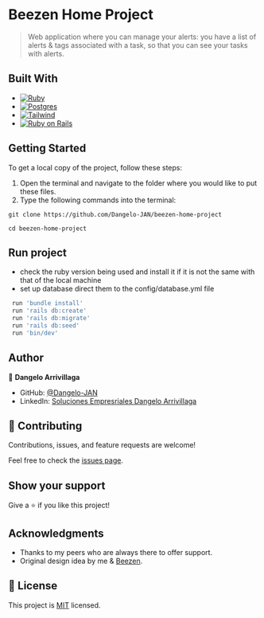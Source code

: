 # Beezen Home Project

> Web application where you can manage your alerts: you have a list of alerts & tags associated with a task, so that you can see your tasks with alerts.

## Built With

* [![Ruby][Ruby-Lang.org]][Ruby-url]
* [![Postgres][Postgresql.org]][Postgresql-url]
* [![Tailwind][Tailwindcss.com]][Tailwind-url]
* [![Ruby on Rails][RubyOnRails.org]][RubyOnRails-url]

## Getting Started

To get a local copy of the project, follow these steps: 
1. Open the terminal and navigate to the folder where you would like to put these files.
2. Type the following commands into the terminal: 
 ```
 git clone https://github.com/Dangelo-JAN/beezen-home-project
 ```
 ```
 cd beezen-home-project
 ```

## Run project

- check the ruby version being used and install it if it is not the same with that of the local machine
- set up database direct them to the config/database.yml file

```bash
 run 'bundle install'
 run 'rails db:create'
 run 'rails db:migrate'
 run 'rails db:seed'
 run 'bin/dev'
```


## Author

👤 **Dangelo Arrivillaga**

- GitHub: [@Dangelo-JAN](https://github.com/Dangelo-JAN)
- LinkedIn: [Soluciones Empresriales Dangelo Arrivillaga](https://www.linkedin.com/in/soluciones-empresariales-dangelo-arrivillaga/)

## 🤝 Contributing
  
Contributions, issues, and feature requests are welcome!

Feel free to check the [issues page](https://github.com/Dangelo-JAN/rails-capstone/issues).

## Show your support

Give a ⭐️ if you like this project!

## Acknowledgments

- Thanks to my peers who are always there to offer support.
- Original design idea by me & [Beezen](https://www.openbeezen.com/).

## 📝 License

This project is [MIT](./LICENSE) licensed.

<!-- MARKDOWN LINKS & IMAGES -->
<!-- https://www.markdownguide.org/basic-syntax/#reference-style-links -->
[RubyOnRails.org]: https://img.shields.io/badge/Ruby%20on%20Rails-DD0031?style=for-the-badge&logo=rubyonrails&logoColor=white
[RubyOnRails-url]: https://rubyonrails.org/
[Ruby-Lang.org]: https://img.shields.io/badge/Ruby-DD0031?style=for-the-badge&logo=ruby&logoColor=white
[Ruby-url]: https://www.ruby-lang.org/
[Tailwindcss.com]: https://img.shields.io/badge/Tailwindcss-38bdf8?style=for-the-badge&logo=tailwindcss&logoColor=white
[Tailwind-url]: https://tailwindcss.com/
[Postgresql.org]: https://img.shields.io/badge/PostgreSQL-31648c?style=for-the-badge&logo=postgresql&logoColor=white
[Postgresql-url]: https://www.postgresql.org/
